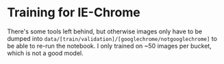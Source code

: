 # Training for IE-Chrome

There's some tools left behind, but otherwise images
only have to be dumped into `data/[train/validation]/[googlechrome/notgooglechrome]`
to be able to re-run the notebook. I only trained on ~50 images per bucket,
which is not a good model.
